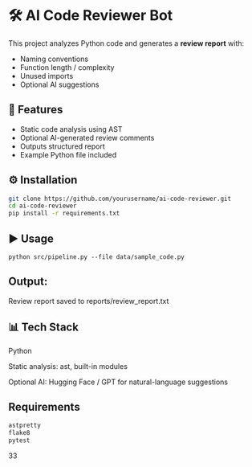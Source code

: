 # 🛠️ AI Code Reviewer Bot

This project analyzes Python code and generates a **review report** with:  
- Naming conventions  
- Function length / complexity  
- Unused imports  
- Optional AI suggestions  


## 🚀 Features
- Static code analysis using AST
- Optional AI-generated review comments
- Outputs structured report
- Example Python file included


## ⚙️ Installation
```bash
git clone https://github.com/yourusername/ai-code-reviewer.git
cd ai-code-reviewer
pip install -r requirements.txt
```

## ▶️ Usage
```
python src/pipeline.py --file data/sample_code.py

```

## Output:

Review report saved to reports/review_report.txt

## 📊 Tech Stack

Python

Static analysis: ast, built-in modules

Optional AI: Hugging Face / GPT for natural-language suggestions

## Requirements

```txt
astpretty
flake8
pytest
```


33
